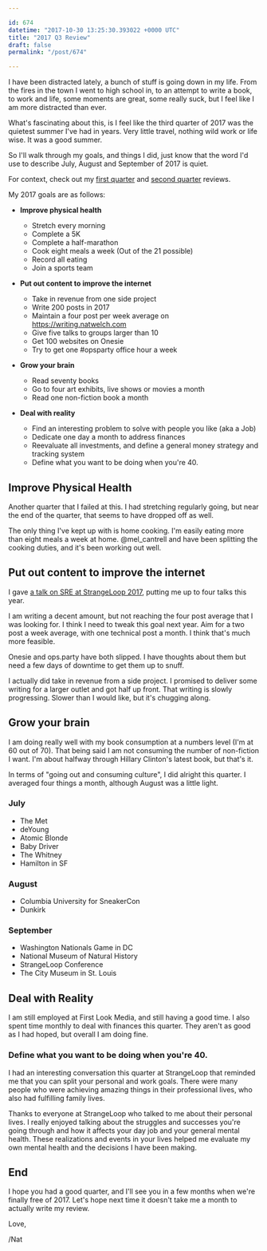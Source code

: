 ```yaml
---

id: 674
datetime: "2017-10-30 13:25:30.393022 +0000 UTC"
title: "2017 Q3 Review"
draft: false
permalink: "/post/674"

---
```


I have been distracted lately, a bunch of stuff is going down in my life. From the fires in the town I went to high school in, to an attempt to write a book, to work and life, some moments are great, some really suck, but I feel like I am more distracted than ever.

What's fascinating about this, is I feel like the third quarter of 2017 was the quietest summer I've had in years. Very little travel, nothing wild work or life wise. It was a good summer.

So I'll walk through my goals, and things I did, just know that the word I'd use to describe July, August and September of 2017 is quiet.

For context, check out my [first quarter](https://writing.natwelch.com/post/649) and [second quarter](https://writing.natwelch.com/post/659) reviews.

My 2017 goals are as follows:

 * **Improve physical health**
   * Stretch every morning
   * Complete a 5K
   * Complete a half-marathon
   * Cook eight meals a week (Out of the 21 possible)
   * Record all eating
   * Join a sports team 

 * **Put out content to improve the internet**
   * Take in revenue from one side project
   * Write 200 posts in 2017
   * Maintain a four post per week average on https://writing.natwelch.com
   * Give five talks to groups larger than 10
   * Get 100 websites on Onesie
   * Try to get one #opsparty office hour a week

 * **Grow your brain**
   * Read seventy books
   * Go to four art exhibits, live shows or movies a month
   * Read one non-fiction book a month

 * **Deal with reality**
   * Find an interesting problem to solve with people you like (aka a Job)
   * Dedicate one day a month to address finances
   * Reevaluate all investments, and define a general money strategy and tracking system
   * Define what you want to be doing when you're 40.


## Improve Physical Health

Another quarter that I failed at this. I had stretching regularly going, but near the end of the quarter, that seems to have dropped off as well. 

The only thing I've kept up with is home cooking. I'm easily eating more than eight meals a week at home. @mel_cantrell and have been splitting the cooking duties, and it's been working out well.

## Put out content to improve the internet

I gave [a talk on SRE at StrangeLoop 2017](https://writing.natwelch.com/post/673), putting me up to four talks this year.

I am writing a decent amount, but not reaching the four post average that I was looking for. I think I need to tweak this goal next year. Aim for a two post a week average, with one technical post a month. I think that's much more feasible. 

Onesie and ops.party have both slipped. I have thoughts about them but need a few days of downtime to get them up to snuff.

I actually did take in revenue from a side project. I promised to deliver some writing for a larger outlet and got half up front. That writing is slowly progressing. Slower than I would like, but it's chugging along.

## Grow your brain

I am doing really well with my book consumption at a numbers level (I'm at 60 out of 70). That being said I am not consuming the number of non-fiction I want. I'm about halfway through Hillary Clinton's latest book, but that's it.

In terms of "going out and consuming culture", I did alright this quarter. I averaged four things a month, although August was a little light.

### July

 - The Met
 - deYoung
 - Atomic Blonde
 - Baby Driver
 - The Whitney
 - Hamilton in SF

### August

- Columbia University for SneakerCon
- Dunkirk

### September

- Washington Nationals Game in DC
- National Museum of Natural History
- StrangeLoop Conference
- The City Museum in St. Louis

## Deal with Reality

I am still employed at First Look Media, and still having a good time. I also spent time monthly to deal with finances this quarter. They aren't as good as I had hoped, but overall I am doing fine. 

### Define what you want to be doing when you're 40.

I had an interesting conversation this quarter at StrangeLoop that reminded me that you can split your personal and work goals. There were many people who were achieving amazing things in their professional lives, who also had fulfilling family lives.

Thanks to everyone at StrangeLoop who talked to me about their personal lives. I really enjoyed talking about the struggles and successes you're going through and how it affects your day job and your general mental health. These realizations and events in your lives helped me evaluate my own mental health and the decisions I have been making.

## End

I hope you had a good quarter, and I'll see you in a few months when we're finally free of 2017. Let's hope next time it doesn't take me a month to actually write my review.

Love,

/Nat
